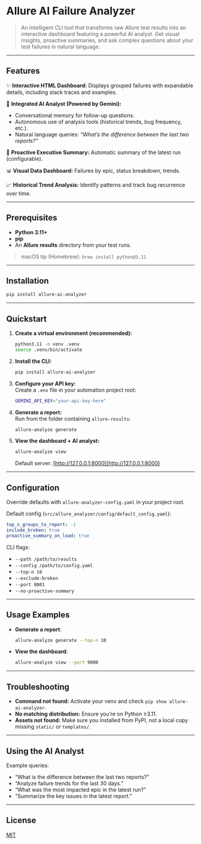 # Allure AI Failure Analyzer

> An intelligent CLI tool that transforms raw Allure test results into an interactive dashboard featuring a powerful AI analyst. Get visual insights, proactive summaries, and ask complex questions about your test failures in natural language.

---

## Features

✨ **Interactive HTML Dashboard:** Displays grouped failures with expandable details, including stack traces and examples.  

🤖 **Integrated AI Analyst (Powered by Gemini):**  
- Conversational memory for follow-up questions.  
- Autonomous use of analysis tools (historical trends, bug frequency, etc.).  
- Natural language queries: *“What’s the difference between the last two reports?”*  

🚀 **Proactive Executive Summary:** Automatic summary of the latest run (configurable).  

📊 **Visual Data Dashboard:** Failures by epic, status breakdown, trends.  

📈 **Historical Trend Analysis:** Identify patterns and track bug recurrence over time.  

---

## Prerequisites

- **Python 3.11+**
- **pip**
- An **Allure results** directory from your test runs.

> macOS tip (Homebrew): `brew install python@3.11`

---

## Installation

```bash
pip install allure-ai-analyzer
```

---

## Quickstart

1. **Create a virtual environment (recommended):**
   ```bash
   python3.11 -m venv .venv
   source .venv/bin/activate
   ```

2. **Install the CLI:**
   ```bash
   pip install allure-ai-analyzer
   ```

3. **Configure your API key:**  
   Create a `.env` file in your automation project root:
   ```bash
   GEMINI_API_KEY="your-api-key-here"
   ```

4. **Generate a report:**  
   Run from the folder containing `allure-results`:
   ```bash
   allure-analyze generate
   ```

5. **View the dashboard + AI analyst:**  
   ```bash
   allure-analyze view
   ```
   Default server: [http://127.0.0.1:8000](http://127.0.0.1:8000)

---

## Configuration

Override defaults with `allure-analyzer-config.yaml` in your project root.

Default config (`src/allure_analyzer/config/default_config.yaml`):
```yaml
top_n_groups_to_report: -1
include_broken: true
proactive_summary_on_load: true
```

CLI flags:
- `--path /path/to/results`
- `--config /path/to/config.yaml`
- `--top-n 10`
- `--exclude-broken`
- `--port 8001`
- `--no-proactive-summary`

---

## Usage Examples

- **Generate a report**:
  ```bash
  allure-analyze generate --top-n 10
  ```
- **View the dashboard**:
  ```bash
  allure-analyze view --port 9000
  ```

---

## Troubleshooting

- **Command not found:** Activate your venv and check `pip show allure-ai-analyzer`.  
- **No matching distribution:** Ensure you’re on Python ≥3.11.  
- **Assets not found:** Make sure you installed from PyPI, not a local copy missing `static/` or `templates/`.

---

## Using the AI Analyst

Example queries:
- “What is the difference between the last two reports?”  
- “Analyze failure trends for the last 30 days.”  
- “What was the most impacted epic in the latest run?”  
- “Summarize the key issues in the latest report.”  

---

## License

[MIT](LICENSE)
